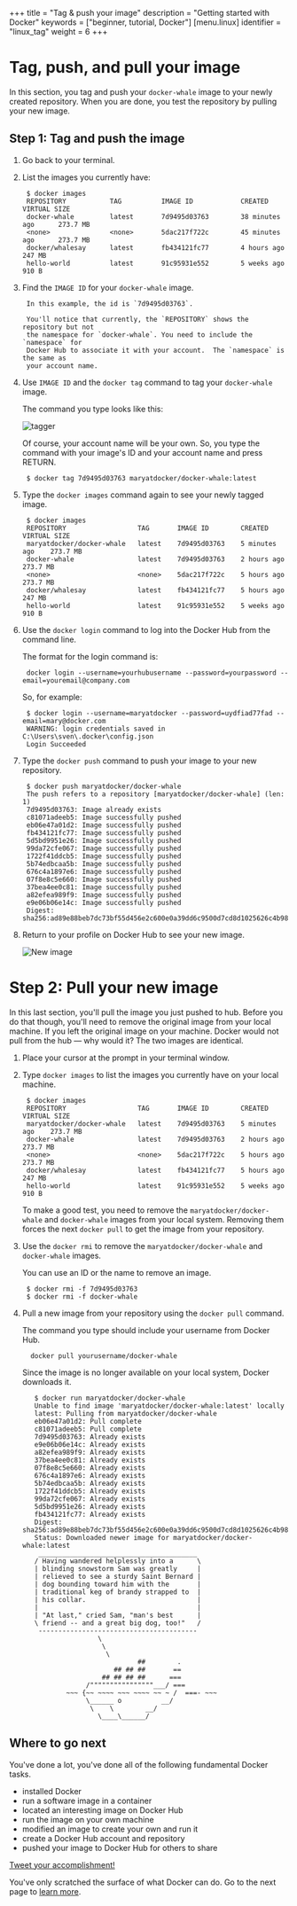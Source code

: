 +++
title = "Tag & push your image"
description = "Getting started with Docker"
keywords = ["beginner, tutorial, Docker"]
[menu.linux]
identifier = "linux_tag"
weight = 6
+++

# Tag, push, and pull your image

In this section, you tag and push your `docker-whale` image to your newly
created repository. When you are done, you test the repository by pulling your
new image.

## Step 1: Tag and push the image

1. Go back to your terminal.

2. List the images you currently have:

        $ docker images
        REPOSITORY           TAG          IMAGE ID            CREATED             VIRTUAL SIZE
        docker-whale         latest       7d9495d03763        38 minutes ago      273.7 MB
        <none>               <none>       5dac217f722c        45 minutes ago      273.7 MB
        docker/whalesay      latest       fb434121fc77        4 hours ago         247 MB
        hello-world          latest       91c95931e552        5 weeks ago         910 B

3. Find the `IMAGE ID` for your `docker-whale` image.

        In this example, the id is `7d9495d03763`.

        You'll notice that currently, the `REPOSITORY` shows the repository but not
        the namespace for `docker-whale`. You need to include the `namespace` for
        Docker Hub to associate it with your account.  The `namespace` is the same as
        your account name.

4. Use `IMAGE ID` and the `docker tag` command to tag your `docker-whale` image.

    The command you type looks like this:

     ![tagger](/tutimg/tagger.png)

    Of course, your account name will be your own. So, you type the command with
    your image's ID and your account name and press RETURN.

        $ docker tag 7d9495d03763 maryatdocker/docker-whale:latest

5. Type the `docker images` command again to see your newly tagged image.

        $ docker images
        REPOSITORY                  TAG       IMAGE ID        CREATED          VIRTUAL SIZE
        maryatdocker/docker-whale   latest    7d9495d03763    5 minutes ago    273.7 MB
        docker-whale                latest    7d9495d03763    2 hours ago      273.7 MB
        <none>                      <none>    5dac217f722c    5 hours ago      273.7 MB
        docker/whalesay             latest    fb434121fc77    5 hours ago      247 MB
        hello-world                 latest    91c95931e552    5 weeks ago      910 B

6. Use the `docker login` command to log into the Docker Hub from the command line.

    The format for the login command is:

        docker login --username=yourhubusername --password=yourpassword --email=youremail@company.com

    So, for example:

        $ docker login --username=maryatdocker --password=uydfiad77fad --email=mary@docker.com
        WARNING: login credentials saved in C:\Users\sven\.docker\config.json
        Login Succeeded

7. Type the `docker push` command to push your image to your new repository.

        $ docker push maryatdocker/docker-whale
        The push refers to a repository [maryatdocker/docker-whale] (len: 1)
        7d9495d03763: Image already exists
        c81071adeeb5: Image successfully pushed
        eb06e47a01d2: Image successfully pushed
        fb434121fc77: Image successfully pushed
        5d5bd9951e26: Image successfully pushed
        99da72cfe067: Image successfully pushed
        1722f41ddcb5: Image successfully pushed
        5b74edbcaa5b: Image successfully pushed
        676c4a1897e6: Image successfully pushed
        07f8e8c5e660: Image successfully pushed
        37bea4ee0c81: Image successfully pushed
        a82efea989f9: Image successfully pushed
        e9e06b06e14c: Image successfully pushed
        Digest: sha256:ad89e88beb7dc73bf55d456e2c600e0a39dd6c9500d7cd8d1025626c4b985011

8. Return to your profile on Docker Hub to see your new image.

    ![New image](/tutimg/new_image.png)

# Step 2: Pull your new image

In this last section, you'll pull the image you just pushed to hub. Before you
do that though, you'll need to remove the original image from your local
machine. If you left the original image on your machine. Docker would not pull
from the hub &mdash; why would it? The two images are identical.

1. Place your cursor at the prompt in your terminal window.

2. Type `docker images` to list the images you currently have on your local machine.

        $ docker images
        REPOSITORY                  TAG       IMAGE ID        CREATED          VIRTUAL SIZE
        maryatdocker/docker-whale   latest    7d9495d03763    5 minutes ago    273.7 MB
        docker-whale                latest    7d9495d03763    2 hours ago      273.7 MB
        <none>                      <none>    5dac217f722c    5 hours ago      273.7 MB
        docker/whalesay             latest    fb434121fc77    5 hours ago      247 MB
        hello-world                 latest    91c95931e552    5 weeks ago      910 B

    To make a good test, you need to remove the `maryatdocker/docker-whale` and
   `docker-whale` images from your local system. Removing them forces the next
   `docker pull` to get the image from your repository.

3. Use the `docker rmi` to remove the `maryatdocker/docker-whale` and `docker-whale`
images.

    You can use an ID or the name to remove an image.

        $ docker rmi -f 7d9495d03763
        $ docker rmi -f docker-whale

4. Pull a new image from your repository using the `docker pull` command.

    The command you type should include your username from Docker Hub.

         docker pull yourusername/docker-whale

    Since the image is no longer available on your local system, Docker downloads it.

          $ docker run maryatdocker/docker-whale
          Unable to find image 'maryatdocker/docker-whale:latest' locally
          latest: Pulling from maryatdocker/docker-whale
          eb06e47a01d2: Pull complete
          c81071adeeb5: Pull complete
          7d9495d03763: Already exists
          e9e06b06e14c: Already exists
          a82efea989f9: Already exists
          37bea4ee0c81: Already exists
          07f8e8c5e660: Already exists
          676c4a1897e6: Already exists
          5b74edbcaa5b: Already exists
          1722f41ddcb5: Already exists
          99da72cfe067: Already exists
          5d5bd9951e26: Already exists
          fb434121fc77: Already exists
          Digest: sha256:ad89e88beb7dc73bf55d456e2c600e0a39dd6c9500d7cd8d1025626c4b985011
          Status: Downloaded newer image for maryatdocker/docker-whale:latest
           ________________________________________
          / Having wandered helplessly into a      \
          | blinding snowstorm Sam was greatly     |
          | relieved to see a sturdy Saint Bernard |
          | dog bounding toward him with the       |
          | traditional keg of brandy strapped to  |
          | his collar.                            |
          |                                        |
          | "At last," cried Sam, "man's best      |
          \ friend -- and a great big dog, too!"   /
           ----------------------------------------
                          \
                           \
                            \
                                    ##        .            
                              ## ## ##       ==            
                           ## ## ## ##      ===            
                       /""""""""""""""""___/ ===        
                  ~~~ {~~ ~~~~ ~~~ ~~~~ ~~ ~ /  ===- ~~~   
                       \______ o          __/            
                        \    \        __/             
                          \____\______/   

## Where to go next

You've done a lot, you've done all of the following fundamental Docker tasks.

* installed Docker
* run a software image in a container
* located an interesting image on Docker Hub
* run the image on your own machine
* modified an image to create your own and run it
* create a Docker Hub account and repository
* pushed your image to Docker Hub for others to share

<a href="https://twitter.com/intent/tweet?button_hashtag=dockerdocs&text=Just%20ran%20a%20container%20with%20an%20image%20I%20built.%20Find%20it%20on%20%23dockerhub.%20Build%20your%20own%3A%20http%3A%2F%2Fgoo.gl%2FMUi7cA" class="twitter-hashtag-button" data-size="large" data-related="docker" target="_blank">Tweet your accomplishment!</a>
<script>!function(d,s,id){var js,fjs=d.getElementsByTagName(s)[0],p=/^http:/.test(d.location)?'http':'https';if(!d.getElementById(id)){js=d.createElement(s);js.id=id;js.src=p+'://platform.twitter.com/widgets.js';fjs.parentNode.insertBefore(js,fjs);}}(document, 'script', 'twitter-wjs');</script>

You've only scratched the surface of what Docker can do. Go to the next page to [learn more](/linux/last_page).

&nbsp;
